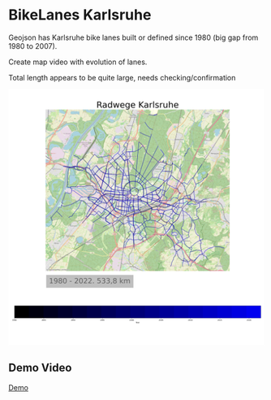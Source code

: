 # BikeLanes Karlsruhe

Geojson has Karlsruhe bike lanes built or defined since 1980 (big gap from 1980 to 2007).

Create map video with evolution of lanes.

Total length appears to be quite large, needs checking/confirmation

![](tracks.png)

## Demo Video

[Demo](https://cloud.ok-lab-karlsruhe.de/index.php/s/4LLJN93jZQwEN9b)



